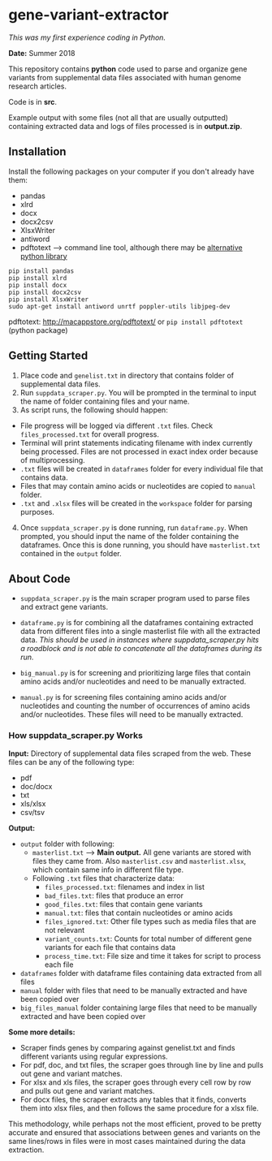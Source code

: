 # gene-variant-extractor

*This was my first experience coding in Python.*

**Date:** Summer 2018

This repository contains **python** code used to parse and organize gene variants from supplemental data files associated with human genome research articles.

Code is in **src**.

Example output with some files (not all that are usually outputted) containing extracted data and logs of files processed is in **output.zip**.

## Installation

Install the following packages on your computer if you don't already have them:
- pandas
- xlrd
- docx
- docx2csv
- XlsxWriter
- antiword
- pdftotext --> command line tool, although there may be [alternative python library](https://pypi.org/project/pdftotext/)

```
pip install pandas
pip install xlrd
pip install docx
pip install docx2csv
pip install XlsxWriter
sudo apt-get install antiword unrtf poppler-utils libjpeg-dev
```
pdftotext: http://macappstore.org/pdftotext/ or `pip install pdftotext` (python package)

## Getting Started

1. Place code and `genelist.txt` in directory that contains folder of supplemental data files.
2. Run `suppdata_scraper.py`. You will be prompted in the terminal to input the name of folder containing files and your name.
3. As script runs, the following should happen:
* File progress will be logged via different `.txt` files. Check `files_processed.txt` for overall progress.
* Terminal will print statements indicating filename with index currently being processed. Files are not processed in exact index order because of multiprocessing.
* `.txt` files will be created in `dataframes` folder for every individual file that contains data.
* Files that may contain amino acids or nucleotides are copied to `manual` folder.
* `.txt` and `.xlsx` files will be created in the `workspace` folder for parsing purposes.
4. Once `suppdata_scraper.py` is done running, run `dataframe.py`. When prompted, you should input the name of the folder containing the dataframes. Once this is done running, you should have `masterlist.txt` contained in the `output` folder.

## About Code

* `suppdata_scraper.py` is the main scraper program used to parse files and extract gene variants. 

* `dataframe.py` is for combining all the dataframes containing extracted data from different files into a single masterlist file with all the extracted data. *This should be used in instances where suppdata_scraper.py hits a roadblock and is not able to concatenate all the dataframes during its run.*

* `big_manual.py` is for screening and prioritizing large files that contain amino acids and/or nucleotides and need to be manually extracted.

* `manual.py` is for screening files containing amino acids and/or nucleotides and counting the number of occurrences of amino acids and/or nucleotides. These files will need to be manually extracted.

### How suppdata_scraper.py Works

**Input:** Directory of supplemental data files scraped from the web. These files can be any of the following type:

- pdf
- doc/docx
- txt
- xls/xlsx
- csv/tsv

**Output:** 

* `output` folder with following:
	* `masterlist.txt` --> **Main output.** All gene variants are stored with files they came from. Also `masterlist.csv` and `masterlist.xlsx`, which contain same info in different file type.
	* Following `.txt` files that characterize data:
		- `files_processed.txt`: filenames and index in list
		- `bad_files.txt`: files that produce an error
		- `good_files.txt`: files that contain gene variants
		- `manual.txt`: files that contain nucleotides or amino acids
		- `files_ignored.txt`: Other file types such as media files that are not relevant
		- `variant_counts.txt`: Counts for total number of different gene variants for each file that contains data
		- `process_time.txt`: File size and time it takes for script to process each file
* `dataframes` folder with dataframe files containing data extracted from all files
* `manual` folder with files that need to be manually extracted and have been copied over
* `big_files_manual` folder containing large files that need to be manually extracted and have been copied over

**Some more details:**
- Scraper finds genes by comparing against genelist.txt and finds different variants using regular expressions.
- For pdf, doc, and txt files, the scraper goes through line by line and pulls out gene and variant matches.
- For xlsx and xls files, the scraper goes through every cell row by row and pulls out gene and variant matches.
- For docx files, the scraper extracts any tables that it finds, converts them into xlsx files, and then follows the same procedure for a xlsx file. 

This methodology, while perhaps not the most efficient, proved to be pretty accurate and ensured that associations between genes and variants on the same lines/rows in files were in most cases maintained during the data extraction.
